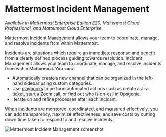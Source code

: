# Mattermost Incident Management 

*Available in Mattermost Enterprise Edition E20, Mattermost Cloud Professional, and Mattermost Cloud Enterprise.*

Mattermost Incident Management allows your team to coordinate, manage, and resolve incidents from within Mattermost. 

Incidents are situations which require an immediate response and benefit from a clearly defined process guiding towards resolution. Incident Management allows your team to coordinate, manage, and resolve incidents from within Mattermost. You can:

- Automatically create a new channel that can be organized in the left-hand sidebar using custom categories.
- Use [playbooks](playbooks/playbook-overview.md) to perform automated actions such as create a Jira ticket, start a Zoom call, or find out who is on-call in Opsgenie.
- Iterate on and refine processes after each incident.

When incidents are monitored, coordinated, and measured effectively, you can add transparency, maximize effectiveness, and save costs by cutting down time taken to respond to and resolve incidents.

![Mattermost Incident Management screenshot](../docs/assets/incident_response_landing.png)
